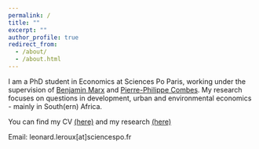 ```yaml
---
permalink: /
title: ""
excerpt: ""
author_profile: true
redirect_from: 
  - /about/
  - /about.html
---
```


I am a PhD student in Economics at Sciences Po Paris, working under the supervision of [Benjamin Marx](https://sites.google.com/view/bmarx/home) and [Pierre-Philippe Combes](https://sites.google.com/view/pierrephilippecombes/). My research focuses on questions in development, urban and environmental economics - mainly in South(ern) Africa. 

You can find my CV [(here)](https://leonardleroux.github.io/files/Leonard%20le%20Roux.pdf) and my research [(here)](https://leonardleroux.github.io/research/)

Email: leonard.leroux[at]sciencespo.fr

